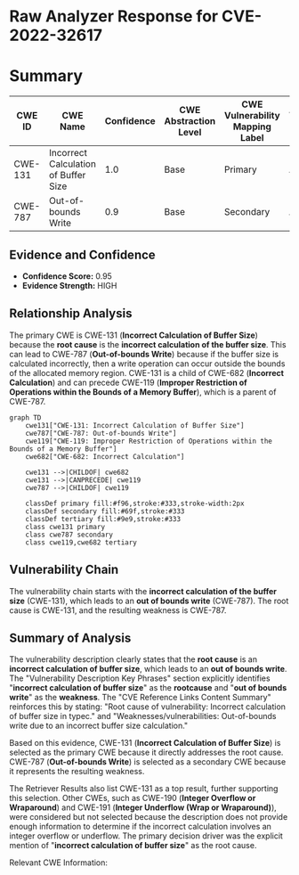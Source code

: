 # Raw Analyzer Response for CVE-2022-32617

# Summary
| CWE ID | CWE Name | Confidence | CWE Abstraction Level | CWE Vulnerability Mapping Label | CWE-Vulnerability Mapping Notes |
|---|---|---|---|---|---|
| CWE-131 | Incorrect Calculation of Buffer Size | 1.0 | Base | Primary | Allowed |
| CWE-787 | Out-of-bounds Write | 0.9 | Base | Secondary | Allowed |

## Evidence and Confidence

*   **Confidence Score:** 0.95
*   **Evidence Strength:** HIGH

## Relationship Analysis
The primary CWE is CWE-131 (**Incorrect Calculation of Buffer Size**) because the **root cause** is the **incorrect calculation of the buffer size**. This can lead to CWE-787 (**Out-of-bounds Write**) because if the buffer size is calculated incorrectly, then a write operation can occur outside the bounds of the allocated memory region. CWE-131 is a child of CWE-682 (**Incorrect Calculation**) and can precede CWE-119 (**Improper Restriction of Operations within the Bounds of a Memory Buffer**), which is a parent of CWE-787.

```mermaid
graph TD
    cwe131["CWE-131: Incorrect Calculation of Buffer Size"]
    cwe787["CWE-787: Out-of-bounds Write"]
    cwe119["CWE-119: Improper Restriction of Operations within the Bounds of a Memory Buffer"]
    cwe682["CWE-682: Incorrect Calculation"]

    cwe131 -->|CHILDOF| cwe682
    cwe131 -->|CANPRECEDE| cwe119
    cwe787 -->|CHILDOF| cwe119
    
    classDef primary fill:#f96,stroke:#333,stroke-width:2px
    classDef secondary fill:#69f,stroke:#333
    classDef tertiary fill:#9e9,stroke:#333
    class cwe131 primary
    class cwe787 secondary
    class cwe119,cwe682 tertiary
```

## Vulnerability Chain
The vulnerability chain starts with the **incorrect calculation of the buffer size** (CWE-131), which leads to an **out of bounds write** (CWE-787). The root cause is CWE-131, and the resulting weakness is CWE-787.

## Summary of Analysis
The vulnerability description clearly states that the **root cause** is an **incorrect calculation of buffer size**, which leads to an **out of bounds write**.
The "Vulnerability Description Key Phrases" section explicitly identifies "**incorrect calculation of buffer size**" as the **rootcause** and "**out of bounds write**" as the **weakness**. The "CVE Reference Links Content Summary" reinforces this by stating: "Root cause of vulnerability: Incorrect calculation of buffer size in typec." and "Weaknesses/vulnerabilities: Out-of-bounds write due to an incorrect buffer size calculation."

Based on this evidence, CWE-131 (**Incorrect Calculation of Buffer Size**) is selected as the primary CWE because it directly addresses the root cause. CWE-787 (**Out-of-bounds Write**) is selected as a secondary CWE because it represents the resulting weakness.

The Retriever Results also list CWE-131 as a top result, further supporting this selection. Other CWEs, such as CWE-190 (**Integer Overflow or Wraparound**) and CWE-191 (**Integer Underflow (Wrap or Wraparound)**), were considered but not selected because the description does not provide enough information to determine if the incorrect calculation involves an integer overflow or underflow. The primary decision driver was the explicit mention of "**incorrect calculation of buffer size**" as the root cause.

Relevant CWE Information: